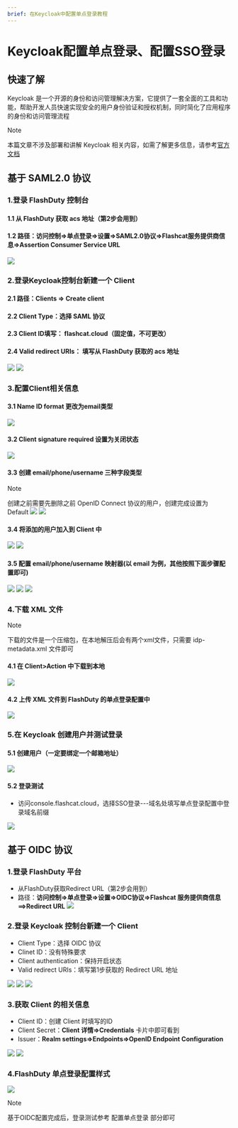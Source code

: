 ```yaml
---
brief: 在Keycloak中配置单点登录教程
---
```


# Keycloak配置单点登录、配置SSO登录

## 快速了解

Keycloak 是一个开源的身份和访问管理解决方案，它提供了一套全面的工具和功能，帮助开发人员快速实现安全的用户身份验证和授权机制，同时简化了应用程序的身份和访问管理流程

> [!NOTE]
> 本篇文章不涉及部署和讲解 Keycloak 相关内容，如需了解更多信息，请参考[官方文档](https://www.keycloak.org/)

## 基于 SAML2.0 协议
### 1.登录 FlashDuty 控制台
#### 1.1 从 FlashDuty 获取 acs 地址（第2步会用到）
#### 1.2 路径：访问控制=>单点登录=>设置=>SAML2.0协议=>Flashcat服务提供商信息=>Assertion Consumer Service URL

![](https://fc.3ti.site/zh/flashduty/mixin/single_sign_on/keycloak/1.avif)

### 2.登录Keycloak控制台新建一个 Client
#### 2.1 路径：Clients => Create client
#### 2.2 Client Type：选择 SAML 协议
#### 2.3 Client ID填写： flashcat.cloud（固定值，不可更改）
#### 2.4 Valid redirect URIs： 填写从 FlashDuty 获取的 acs 地址

![](https://fc.3ti.site/zh/flashduty/mixin/single_sign_on/keycloak/2.avif)
![](https://fc.3ti.site/zh/flashduty/mixin/single_sign_on/keycloak/3.avif)

### 3.配置Client相关信息

#### 3.1 Name ID format 更改为email类型

![](https://fc.3ti.site/zh/flashduty/mixin/single_sign_on/keycloak/4.avif)

#### 3.2 Client signature required 设置为关闭状态

![](https://fc.3ti.site/zh/flashduty/mixin/single_sign_on/keycloak/5.avif)

#### 3.3 创建 email/phone/username 三种字段类型
> [!NOTE]
> 创建之前需要先删除之前 OpenID Connect 协议的用户，创建完成设置为 Default
![](https://fc.3ti.site/zh/flashduty/mixin/single_sign_on/keycloak/6.avif)
![](https://fc.3ti.site/zh/flashduty/mixin/single_sign_on/keycloak/7.avif)

#### 3.4 将添加的用户加入到 Client 中
![](https://fc.3ti.site/zh/flashduty/mixin/single_sign_on/keycloak/8.avif)
![](https://fc.3ti.site/zh/flashduty/mixin/single_sign_on/keycloak/9.avif)

#### 3.5 配置 email/phone/username 映射器(以 email 为例，其他按照下面步骤配置即可)
![](https://fc.3ti.site/zh/flashduty/mixin/single_sign_on/keycloak/10.avif)
![](https://fc.3ti.site/zh/flashduty/mixin/single_sign_on/keycloak/11.avif)
![](https://fc.3ti.site/zh/flashduty/mixin/single_sign_on/keycloak/12.avif)

### 4.下载 XML 文件
> [!NOTE]
> 下载的文件是一个压缩包，在本地解压后会有两个xml文件，只需要 idp-metadata.xml 文件即可
#### 4.1 在 Client>Action 中下载到本地
![](https://fc.3ti.site/zh/flashduty/mixin/single_sign_on/keycloak/13.avif)

#### 4.2 上传 XML 文件到 FlashDuty 的单点登录配置中
![](https://fc.3ti.site/zh/flashduty/mixin/single_sign_on/keycloak/14.avif)

### 5.在 Keycloak 创建用户并测试登录

#### 5.1 创建用户（一定要绑定一个邮箱地址）
![](https://fc.3ti.site/zh/flashduty/mixin/single_sign_on/keycloak/15.avif)

#### 5.2 登录测试
- 访问console.flashcat.cloud，选择SSO登录---域名处填写单点登录配置中登录域名前缀

![](https://fc.3ti.site/zh/flashduty/mixin/single_sign_on/keycloak/16.avif)

## 基于 OIDC 协议
### 1.登录 FlashDuty 平台
- 从FlashDuty获取Redirect URL（第2步会用到）
- 路径：**访问控制=>单点登录=>设置=>OIDC协议=>Flashcat 服务提供商信息==>Redirect URL**
![](https://fc.3ti.site/zh/flashduty/mixin/single_sign_on/keycloak/17.avif)

### 2.登录 Keycloak 控制台新建一个 Client

- Client Type：选择 OIDC 协议
- Clinet ID：没有特殊要求
- Client authentication：保持开启状态
- Valid redirect URIs：填写第1步获取的 Redirect URL 地址

![](https://fc.3ti.site/zh/flashduty/mixin/single_sign_on/keycloak/18.avif)
![](https://fc.3ti.site/zh/flashduty/mixin/single_sign_on/keycloak/19.avif)
![](https://fc.3ti.site/zh/flashduty/mixin/single_sign_on/keycloak/20.avif)

### 3.获取 Client 的相关信息

- Client ID：创建 Client 时填写的ID
- Client Secret：**Client 详情=>Credentials** 卡片中即可看到
- Issuer：**Realm settings=>Endpoints=>OpenID Endpoint Configuration**

![](https://fc.3ti.site/zh/flashduty/mixin/single_sign_on/keycloak/21.avif)
![](https://fc.3ti.site/zh/flashduty/mixin/single_sign_on/keycloak/22.avif)

### 4.FlashDuty 单点登录配置样式

![](https://fc.3ti.site/zh/flashduty/mixin/single_sign_on/keycloak/23.avif)

> [!NOTE]
> 基于OIDC配置完成后，登录测试参考 配置单点登录 部分即可